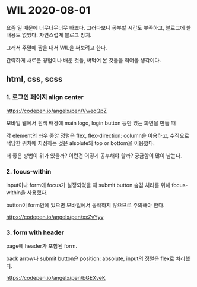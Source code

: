 # WIL 2020-08-01

요즘 일 때문에 너무너무너무 바쁘다. 그러다보니 공부할 시간도 부족하고, 블로그에 쓸 내용도 없었다. 자연스럽게 블로그 방치.

그래서 주말에 짬을 내서 WIL을 써보려고 한다.

간략하게 새로운 경험이나 배운 것들, 써먹어 본 것들을 적어볼 생각이다.

## html, css, scss

### 1. 로그인 페이지 align center

https://codepen.io/angelx/pen/VweoQpZ

모바일 웹에서 흰색 배경에 main logo, login button 등만 있는 화면을 만들 때

각 element의 좌우 중앙 정렬은 flex, flex-direction: column을 이용하고, 수직으로 적당한 위치에 지정하는 것은 alsolute와 top or bottom을 이용했다.

더 좋은 방법이 뭐가 있을까? 이런건 어떻게 공부해야 할까? 궁금함이 많이 남는다.

### 2. focus-within

input이나 form에 focus가 설정되었을 때 submit button 숨김 처리를 위해 focus-within을 사용했다.

button이 form안에 있으면 모바일에서 동작하지 않으므로 주의해야 한다.

https://codepen.io/angelx/pen/xxZvYyv

### 3. form with header

page에 header가 포함된 form.

back arrow나 submit button은 position: absolute, input의 정렬은 flex로 처리했다.

https://codepen.io/angelx/pen/bGEXveK
